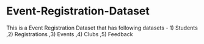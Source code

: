 # Event-Registration-Dataset
This is a Event Registration Dataset that has following datasets - 1) Students ,2) Registrations ,3) Events ,4) Clubs ,5) Feedback
